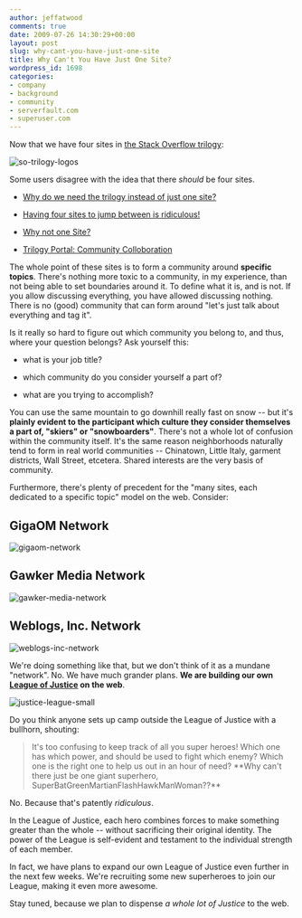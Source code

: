 ```yaml
---
author: jeffatwood
comments: true
date: 2009-07-26 14:30:29+00:00
layout: post
slug: why-cant-you-have-just-one-site
title: Why Can't You Have Just One Site?
wordpress_id: 1698
categories:
- company
- background
- community
- serverfault.com
- superuser.com
---
```



Now that we have four sites in [the Stack Overflow trilogy](http://blog.stackoverflow.com/2009/05/the-stack-overflow-trilogy/):



![so-trilogy-logos](http://blog.stackoverflow.com/wp-content/uploads/so-trilogy-logos.png)



Some users disagree with the idea that there _should_ be four sites.







  * [Why do we need the trilogy instead of just one site?](http://meta.stackoverflow.com/questions/4692/why-do-we-need-the-trilogy-instead-of-just-one-site)

  * [Having four sites to jump between is ridiculous!](http://meta.stackoverflow.com/questions/5950/having-four-sites-to-jump-between-is-ridiculous)

  * [Why not one Site?](http://meta.stackoverflow.com/questions/6070/why-not-one-site)

  * [Trilogy Portal: Community Colloboration](http://meta.stackoverflow.com/questions/6033/trilogy-portal-community-colloboration)




The whole point of these sites is to form a community around **specific topics**. There's nothing more toxic to a community, in my experience, than not being able to set boundaries around it. To define what it is, and is not. If you allow discussing everything, you have allowed discussing nothing. There is no (good) community that can form around "let's just talk about everything and tag it".



Is it really so hard to figure out which community you belong to, and thus, where your question belongs? Ask yourself this:







  * what is your job title?

  * which community do you consider yourself a part of?

  * what are you trying to accomplish?




You can use the same mountain to go downhill really fast on snow -- but it's **plainly evident to the participant which culture they consider themselves a part of, "skiers" or "snowboarders"**. There's not a whole lot of confusion within the community itself. It's the same reason neighborhoods naturally tend to form in real world communities -- Chinatown, Little Italy, garment districts, Wall Street, etcetera. Shared interests are the very basis of community. 



Furthermore, there's plenty of precedent for the "many sites, each dedicated to a specific topic" model on the web. Consider:





## GigaOM Network





![gigaom-network](http://blog.stackoverflow.com/wp-content/uploads/gigaom-network.png)





## Gawker Media Network





![gawker-media-network](http://blog.stackoverflow.com/wp-content/uploads/gawker-media-network.png)





## Weblogs, Inc. Network





![weblogs-inc-network](http://blog.stackoverflow.com/wp-content/uploads/weblogs-inc-network.png)



We're doing something like that, but we don't think of it as a mundane "network". No. We have much grander plans. **We are building our own [League of Justice](http://en.wikipedia.org/wiki/Justice_League) on the web**.



![justice-league-small](http://blog.stackoverflow.com/wp-content/uploads/justice-league-small.jpg)



Do you think anyone sets up camp outside the League of Justice with a bullhorn, shouting:





<blockquote>
It's too confusing to keep track of all you super heroes! Which one has which power, and should be used to fight which enemy? Which one is the right one to help us out in an hour of need? **Why can't there just be one giant superhero, SuperBatGreenMartianFlashHawkManWoman??**
</blockquote>





No. Because that's patently _ridiculous_.



In the League of Justice, each hero combines forces to make something greater than the whole -- without sacrificing their original identity. The power of the League is self-evident and testament to the individual strength of each member.



In fact, we have plans to expand our own League of Justice even further in the next few weeks. We're recruiting some new superheroes to join our League, making it even more awesome.



Stay tuned, because we plan to dispense _a whole lot of Justice_ to the web.

